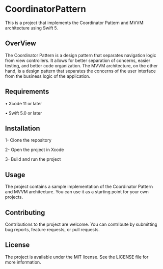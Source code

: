 
# CoordinatorPattern

This is a project that implements the Coordinator Pattern and MVVM architecture using Swift 5.


## OverView
The Coordinator Pattern is a design pattern that separates navigation logic from view controllers. It allows for better separation of concerns, easier testing, and better code organization. The MVVM architecture, on the other hand, is a design pattern that separates the concerns of the user interface from the business logic of the application.
## Requirements
• Xcode 11 or later

• Swift 5.0 or later
## Installation
1- Clone the repository

2- Open the project in Xcode

3- Build and run the project
## Usage

The project contains a sample implementation of the Coordinator Pattern and MVVM architecture. You can use it as a starting point for your own projects.

## Contributing
Contributions to the project are welcome. You can contribute by submitting bug reports, feature requests, or pull requests.
## License
The project is available under the MIT license. See the LICENSE file for more information.

